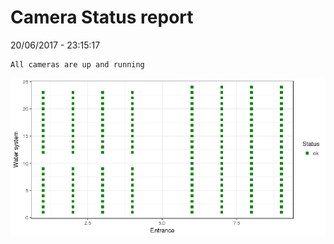 Camera Status report
================
20/06/2017 - 23:15:17

    All cameras are up and running

![](camreport_files/figure-markdown_github/unnamed-chunk-2-1.png)
